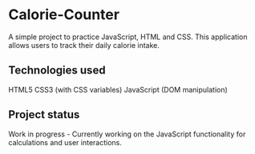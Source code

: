 # Calorie-Counter

A simple project to practice JavaScript, HTML and CSS. This application allows users to track their daily calorie intake. 

## Technologies used

HTML5
CSS3 (with CSS variables)
JavaScript (DOM manipulation)

## Project status
Work in progress - Currently working on the JavaScript functionality for calculations and user interactions.
